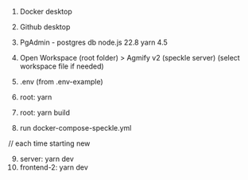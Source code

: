 1. Docker desktop
2. Github desktop
3. PgAdmin - postgres db
   node.js 22.8
   yarn 4.5

4. Open Workspace (root folder) > Agmify v2 (speckle server) (select workspace file if needed)
5. .env (from .env-example)
6. root: yarn
7. root: yarn build
8. run docker-compose-speckle.yml

// each time starting new

9. server: yarn dev
10. frontend-2: yarn dev
